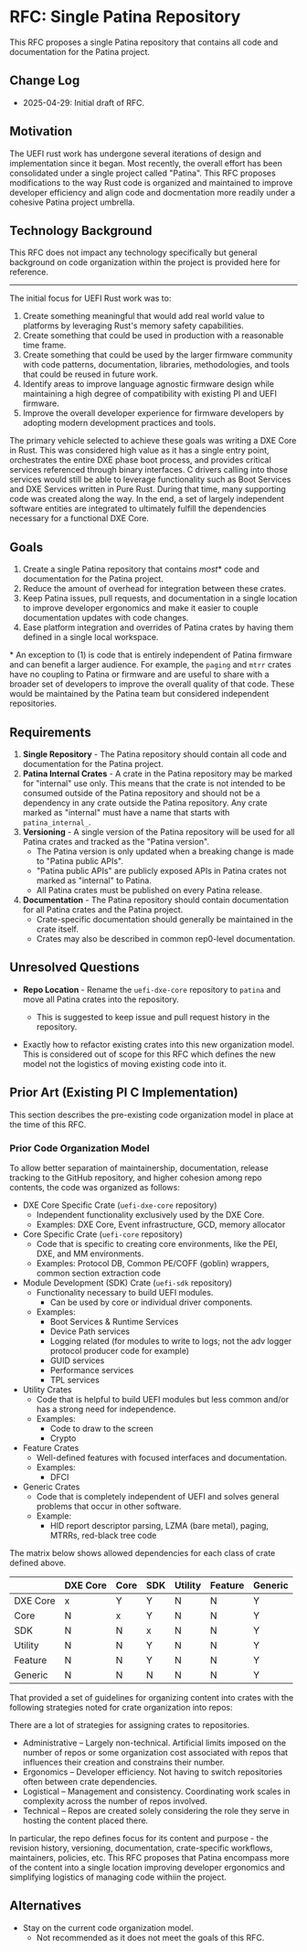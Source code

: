 # RFC: Single Patina Repository

This RFC proposes a single Patina repository that contains all code and documentation for the Patina project.

## Change Log

- 2025-04-29: Initial draft of RFC.

## Motivation

The UEFI rust work has undergone several iterations of design and implementation since it began. Most recently, the
overall effort has been consolidated under a single project called "Patina". This RFC proposes modifications to the
way Rust code is organized and maintained to improve developer efficiency and align code and docmentation more readily
under a cohesive Patina project umbrella.

## Technology Background

This RFC does not impact any technology specifically but general background on code organization within the project
is provided here for reference.

----

The initial focus for UEFI Rust work was to:

1. Create something meaningful that would add real world value to platforms by leveraging Rust's memory safety
   capabilities.
2. Create something that could be used in production with a reasonable time frame.
3. Create something that could be used by the larger firmware community with code patterns, documentation, libraries,
   methodologies, and tools that could be reused in future work.
4. Identify areas to improve language agnostic firmware design while maintaining a high degree of compatibility with
   existing PI and UEFI firmware.
5. Improve the overall developer experience for firmware developers by adopting modern development practices and tools.

The primary vehicle selected to achieve these goals was writing a DXE Core in Rust. This was considered high value as
it has a single entry point, orchestrates the entire DXE phase boot process, and provides critical services referenced
through binary interfaces. C drivers calling into those services would still be able to leverage functionality such as
Boot Services and DXE Services written in Pure Rust. During that time, many supporting code was created along
the way. In the end, a set of largely independent software entities are integrated to ultimately fulfill the
dependencies necessary for a functional DXE Core.

## Goals

1. Create a single Patina repository that contains *most*\* code and documentation for the Patina project.
2. Reduce the amount of overhead for integration between these crates.
3. Keep Patina issues, pull requests, and documentation in a single location to improve developer ergonomics and
   make it easier to couple documentation updates with code changes.
4. Ease platform integration and overrides of Patina crates by having them defined in a single local workspace.

\* An exception to (1) is code that is entirely independent of Patina firmware and can benefit a larger audience. For
example, the `paging` and `mtrr` crates have no coupling to Patina or firmware and are useful to share with a
broader set of developers to improve the overall quality of that code. These would be maintained by the Patina team but
considered independent repositories.

## Requirements

1. **Single Repository** - The Patina repository should contain all code and documentation for the Patina project.
2. **Patina Internal Crates** - A crate in the Patina repository may be marked for "internal" use only. This means
   that the crate is not intended to be consumed outside of the Patina repository and should not be a dependency in any
   crate outside the Patina repository. Any crate marked as "internal" must have a name that starts with
   `patina_internal_`.
3. **Versioning** - A single version of the Patina repository will be used for all Patina crates and tracked as the
   "Patina version".
   - The Patina version is only updated when a breaking change is made to "Patina public APIs".
   - "Patina public APIs" are publicly exposed APIs in Patina crates not marked as "internal" to Patina.
   - All Patina crates must be published on every Patina release.
4. **Documentation** - The Patina repository should contain documentation for all Patina crates and the Patina project.
   - Crate-specific documentation should generally be maintained in the crate itself.
   - Crates may also be described in common rep0-level documentation.

## Unresolved Questions

- **Repo Location** - Rename the `uefi-dxe-core` repository to `patina` and move all Patina crates into the repository.
  - This is suggested to keep issue and pull request history in the repository.

- Exactly how to refactor existing crates into this new organization model. This is considered out of scope for this
  RFC which defines the new model not the logistics of moving existing code into it.

## Prior Art (Existing PI C Implementation)

This section describes the pre-existing code organization model in place at the time of this RFC.

### Prior Code Organization Model

To allow better separation of maintainership, documentation, release tracking to the GitHub repository, and higher
cohesion among repo contents, the code was organized as follows:

- DXE Core Specific Crate (`uefi-dxe-core` repository)
  - Independent functionality exclusively used by the DXE Core.
  - Examples: DXE Core, Event infrastructure, GCD, memory allocator
- Core Specific Crate (`uefi-core` repository)
  - Code that is specific to creating core environments, like the PEI, DXE, and MM  environments.
  - Examples: Protocol DB, Common PE/COFF (goblin) wrappers, common section extraction code
- Module Development (SDK) Crate (`uefi-sdk` repository)
  - Functionality necessary to build UEFI modules.
    - Can be used by core or individual driver components.
  - Examples:
    - Boot Services & Runtime Services
    - Device Path services
    - Logging related (for modules to write to logs; not the adv logger protocol producer code for example)
    - GUID services
    - Performance services
    - TPL services
- Utility Crates
  - Code that is helpful to build UEFI modules but less common and/or has a strong need for independence.
  - Examples:
    - Code to draw to the screen
    - Crypto
- Feature Crates
  - Well-defined features with focused interfaces and documentation.
  - Examples:
    - DFCI
- Generic Crates
  - Code that is completely independent of UEFI and solves general problems that occur in other software.
  - Example:
    - HID report descriptor parsing, LZMA (bare metal), paging, MTRRs, red-black tree code

The matrix below shows allowed dependencies for each class of crate defined above.

|           | DXE Core | Core      | SDK       | Utility   | Feature   | Generic   |
|-----------|----------|-----------|-----------|-----------|-----------|-----------|
| DXE Core  | x        | Y         | Y         | N         | N         | Y         |
| Core      | N        | x         | Y         | N         | N         | Y         |
| SDK       | N        | N         | x         | N         | N         | Y         |
| Utility   | N        | N         | Y         | N         | N         | Y         |
| Feature   | N        | N         | Y         | N         | N         | Y         |
| Generic   | N        | N         | N         | N         | N         | Y         |

That provided a set of guidelines for organizing content into crates with the following strategies noted for crate
organization into repos:

There are a lot of strategies for assigning crates to repositories.

- Administrative – Largely non-technical. Artificial limits imposed on the number of repos or some organization cost
  associated with repos that influences their creation and constrains their number.
- Ergonomics – Developer efficiency. Not having to switch repositories often between crate dependencies.
- Logistical – Management and consistency. Coordinating work scales in complexity across the number of repos involved.
- Technical – Repos are created solely considering the role they serve in hosting the content placed there.

In particular, the repo defines focus for its content and purpose - the revision history, versioning, documentation,
crate-specific workflows, maintainers, policies, etc. This RFC proposes that Patina encompass more of the content into
a single location improving developer ergonomics and simplifying logistics of managing code withiin the project.

## Alternatives

- Stay on the current code organization model.
  - Not recommended as it does not meet the goals of this RFC.
